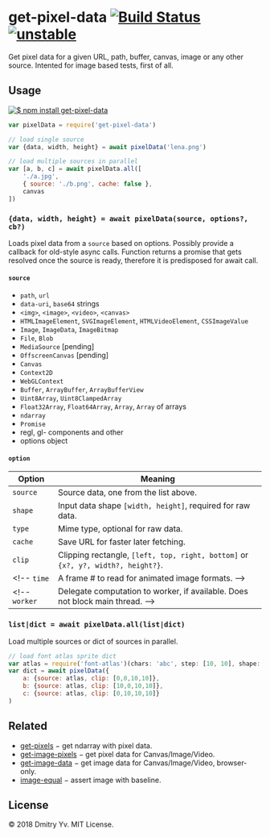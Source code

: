 # get-pixel-data [![Build Status](https://travis-ci.org/dy/get-pixel-data.svg?branch=master)](https://travis-ci.org/dy/get-pixel-data) [![unstable](https://img.shields.io/badge/stability-unstable-green.svg)](http://github.com/badges/stability-badges)

Get pixel data for a given URL, path, buffer, canvas, image or any other source. Intented for image based tests, first of all.


## Usage

[![$ npm install get-pixel-data](http://nodei.co/npm/get-pixel-data.png?mini=true)](http://npmjs.org/package/get-pixel-data)

```javascript
var pixelData = require('get-pixel-data')

// load single source
var {data, width, height} = await pixelData('lena.png')

// load multiple sources in parallel
var [a, b, c] = await pixelData.all([
	'./a.jpg',
	{ source: './b.png', cache: false },
	canvas
])
```

### `{data, width, height} = await pixelData(source, options?, cb?)`

Loads pixel data from a `source` based on options. Possibly provide a callback for old-style async calls. Function returns a promise that gets resolved once the source is ready, therefore it is predisposed for await call.

#### `source`

* `path`, `url`
* `data-uri`, `base64` strings
* `<img>`, `<image>`, `<video>`, `<canvas>`
* `HTMLImageElement`, `SVGImageElement`, `HTMLVideoElement`, `CSSImageValue`
* `Image`, `ImageData`, `ImageBitmap`
* `File`, `Blob`
* `MediaSource` [pending]
* `OffscreenCanvas` [pending]
* `Canvas`
* `Context2D`
* `WebGLContext`
* `Buffer`, `ArrayBuffer`, `ArrayBufferView`
* `Uint8Array`, `Uint8ClampedArray`
* `Float32Array`, `Float64Array`, `Array`, `Array` of arrays
* `ndarray`
* `Promise`
* regl, gl- components and other
* options object

#### `option`

Option | Meaning
---|---
`source` | Source data, one from the list above.
`shape` | Input data shape `[width, height]`, required for raw data.
`type` | Mime type, optional for raw data.
`cache` | Save URL for faster later fetching.
`clip` | Clipping rectangle, `[left, top, right, bottom]` or `{x?, y?, width?, height?}`.
<!-- `time` | A frame # to read for animated image formats. -->
<!-- `worker` | Delegate computation to worker, if available. Does not block main thread. -->


### `list|dict = await pixelData.all(list|dict)`

Load multiple sources or dict of sources in parallel.

```js
// load font atlas sprite dict
var atlas = require('font-atlas')(chars: 'abc', step: [10, 10], shape: [20, 20])
var dict = await pixelData({
	a: {source: atlas, clip: [0,0,10,10]},
	b: {source: atlas, clip: [10,0,10,10]},
	c: {source: atlas, clip: [0,10,10,10]}
)
```

## Related

* [get-pixels](https://ghub.io/get-pixels) − get ndarray with pixel data.
* [get-image-pixels](https://ghub.io/get-image-pixels) − get pixel data for Canvas/Image/Video.
* [get-image-data](https://ghub.io/get-image-data) − get image data for Canvas/Image/Video, browser-only.
* [image-equal](https://ghub.io/image-equal) − assert image with baseline.

## License

© 2018 Dmitry Yv. MIT License.
